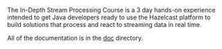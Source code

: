 The In-Depth Stream Processing Course is a 3 day hands-on experience intended to get Java developers ready to use the Hazelcast platform to build solutions that process and react to streaming data in real time.   

All of the documentation is in the [doc](docs) directory.